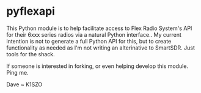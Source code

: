 # pyflexapi

This Python module is to help facilitate access to Flex Radio System's API for their 6xxx series radios via a natural Python interface..  My current intention is not to generate a full Python API for this, but to create functionality as needed as I'm not writing
an alterinative to SmartSDR. Just tools for the shack.

If someone is interested in forking, or even helping develop this module.  Ping me.

Dave ~ K1SZO
